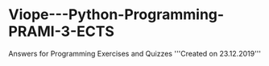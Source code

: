# Viope---Python-Programming-PRAMI-3-ECTS
Answers for Programming Exercises and Quizzes
'''Created on 23.12.2019'''

